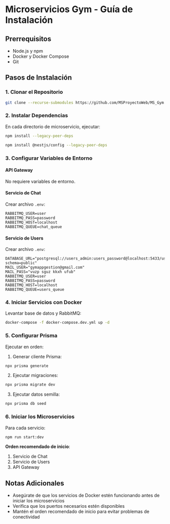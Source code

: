 # Microservicios Gym - Guía de Instalación

## Prerrequisitos
- Node.js y npm
- Docker y Docker Compose
- Git

## Pasos de Instalación

### 1. Clonar el Repositorio

```bash
git clone --recurse-submodules https://github.com/MSProyectoWeb/MS_Gym.git
```

### 2. Instalar Dependencias

En cada directorio de microservicio, ejecutar:
```bash
npm install --legacy-peer-deps
```
```bash
npm install @nestjs/config --legacy-peer-deps
```

### 3. Configurar Variables de Entorno

#### API Gateway
No requiere variables de entorno.

#### Servicio de Chat
Crear archivo `.env`:
```env
RABBITMQ_USER=user
RABBITMQ_PASS=password
RABBITMQ_HOST=localhost
RABBITMQ_QUEUE=chat_queue
```

#### Servicio de Users
Crear archivo `.env`:
```env
DATABASE_URL="postgresql://users_admin:users_password@localhost:5433/users_db?schema=public"
MAIL_USER="gymappgestion@gmail.com"
MAIL_PASS="vuzp sguz kkxh ufub"
RABBITMQ_USER=user
RABBITMQ_PASS=password
RABBITMQ_HOST=localhost
RABBITMQ_QUEUE=users_queue
```

### 4. Iniciar Servicios con Docker

Levantar base de datos y RabbitMQ:
```bash
docker-compose -f docker-compose.dev.yml up -d
```

### 5. Configurar Prisma

Ejecutar en orden:

1. Generar cliente Prisma:
```bash
npx prisma generate
```

2. Ejecutar migraciones:
```bash
npx prisma migrate dev
```
3. Ejecutar datos semilla:
```bash
npx prisma db seed
```

### 6. Iniciar los Microservicios

Para cada servicio:
```bash
npm run start:dev
```

**Orden recomendado de inicio**:
1. Servicio de Chat
2. Servicio de Users
3. API Gateway

## Notas Adicionales
- Asegúrate de que los servicios de Docker estén funcionando antes de iniciar los microservicios
- Verifica que los puertos necesarios estén disponibles
- Mantén el orden recomendado de inicio para evitar problemas de conectividad
